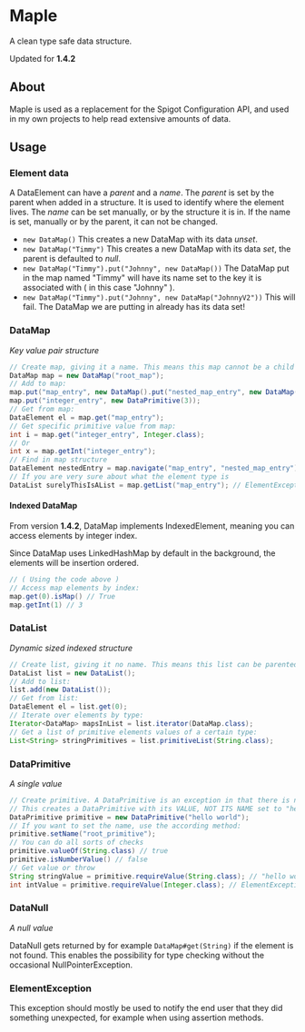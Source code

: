 # Maple

A clean type safe data structure.

Updated for **1.4.2**

## About

Maple is used as a replacement for the Spigot Configuration API, and used in my own projects to help read extensive
amounts of data.

## Usage

### Element data

A DataElement can have a *parent* and a *name*.
The *parent* is set by the parent when added in a structure. It is used to identify where the element lives.
The *name* can be set manually, or by the structure it is in. If the name is set, manually or by the parent, it can not
be changed.

- `new DataMap()` This creates a new DataMap with its data *unset*.
- `new DataMap("Timmy")` This creates a new DataMap with its data *set*, the parent is defaulted to *null*.
- `new DataMap("Timmy").put("Johnny", new DataMap())` The DataMap put in the map named "Timmy" will have its name set to
  the key it is associated with ( in this case "Johnny" ).
- `new DataMap("Timmy").put("Johnny", new DataMap("JohnnyV2"))` This will fail. The DataMap we are putting in already
  has its data set!

### DataMap

*Key value pair structure*

```java
// Create map, giving it a name. This means this map cannot be a child anymore, as its data is set.
DataMap map = new DataMap("root_map");
// Add to map:
map.put("map_entry", new DataMap().put("nested_map_entry", new DataMap()));
map.put("integer_entry", new DataPrimitive(3));
// Get from map:
DataElement el = map.get("map_entry");
// Get specific primitive value from map:
int i = map.get("integer_entry", Integer.class);
// Or
int x = map.getInt("integer_entry");
// Find in map structure
DataElement nestedEntry = map.navigate("map_entry", "nested_map_entry");
// If you are very sure about what the element type is
DataList surelyThisIsAList = map.getList("map_entry"); // ElementException!!
```

#### Indexed DataMap

From version **1.4.2**, DataMap implements IndexedElement, meaning you can access elements by integer index.

Since DataMap uses LinkedHashMap by default in the background, the elements will be insertion ordered.

```java
// ( Using the code above )
// Access map elements by index:
map.get(0).isMap() // True
map.getInt(1) // 3
```

### DataList

*Dynamic sized indexed structure*

```java
// Create list, giving it no name. This means this list can be parented.
DataList list = new DataList();
// Add to list:
list.add(new DataList());
// Get from list:
DataElement el = list.get(0);
// Iterate over elements by type:
Iterator<DataMap> mapsInList = list.iterator(DataMap.class);
// Get a list of primitive elements values of a certain type:
List<String> stringPrimitives = list.primitiveList(String.class);
```

### DataPrimitive

*A single value*

```java
// Create primitive. A DataPrimitive is an exception in that there is no constructor with name parameter.
// This creates a DataPrimitive with its VALUE, NOT ITS NAME set to "hello world"
DataPrimitive primitive = new DataPrimitive("hello world");
// If you want to set the name, use the according method:
primitive.setName("root_primitive");
// You can do all sorts of checks
primitive.valueOf(String.class) // true
primitive.isNumberValue() // false
// Get value or throw
String stringValue = primitive.requireValue(String.class); // "hello world"
int intValue = primitive.requireValue(Integer.class); // ElementException with appropriate message.
```

### DataNull

*A null value*

DataNull gets returned by for example `DataMap#get(String)` if the element is not found. This enables the possibility
for type checking without the occasional NullPointerException.

### ElementException

This exception should mostly be used to notify the end user that they did something unexpected, for example when using
assertion methods.
